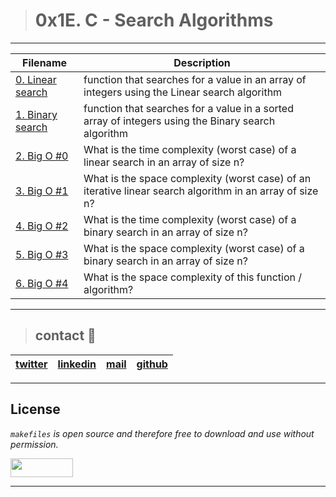 > # 0x1E. C - Search Algorithms
---
| **Filename** | **Description** |
|---|---|
| [0. Linear search](./0-linear.c) | function that searches for a value in an array of integers using the Linear search algorithm |
| [1. Binary search](./1-binary.c) | function that searches for a value in a sorted array of integers using the Binary search algorithm  |
| [2. Big O #0](./2-O) | What is the time complexity (worst case) of a linear search in an array of size n?  |
| [3. Big O #1](./3-O) | What is the space complexity (worst case) of an iterative linear search algorithm in an array of size n?  |
| [4. Big O #2](./4-O) | What is the time complexity (worst case) of a binary search in an array of size n?  |
| [5. Big O #3](./5-O) | What is the space complexity (worst case) of a binary search in an array of size n?  |
| [6. Big O #4](./6-O) | What is the space complexity of this function / algorithm?  |
---
> ## contact 💬

| [twitter](https://twitter.com/RICARDO1470) | [linkedin](https://www.linkedin.com/in/ricardo-alfonso-camayo/) | [mail](1466@holbertonschool.com) | [github](https://github.com/ricardo1470/README/blob/master/README.md) |
|---|---|---|---|

---

## License
*`makefiles` is open source and therefore free to download and use without permission.*

<a href="url"><img src="https://www.holbertonschool.com/holberton-logo.png" align="middle" width="100" height="30"></a>

---
